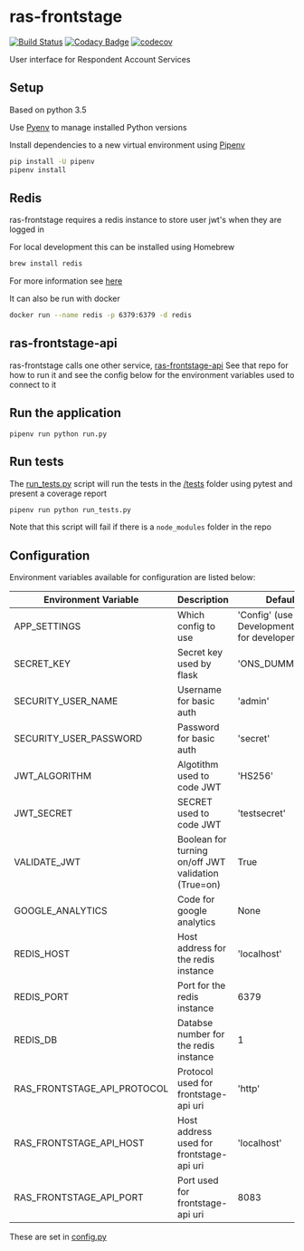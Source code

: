 # ras-frontstage
[![Build Status](https://travis-ci.org/ONSdigital/ras-frontstage.svg?branch=master)](https://travis-ci.org/ONSdigital/ras-frontstage) 
[![Codacy Badge](https://api.codacy.com/project/badge/Grade/2423b87056d448a1a534fc90d8130e80)](https://www.codacy.com/app/ONSDigital/ras-frontstage)
[![codecov](https://codecov.io/gh/ONSdigital/ras-frontstage/branch/master/graph/badge.svg)](https://codecov.io/gh/ONSdigital/ras-frontstage)

User interface for Respondent Account Services

## Setup
Based on python 3.5

Use [Pyenv](https://github.com/pyenv/pyenv) to manage installed Python versions

Install dependencies to a new virtual environment using [Pipenv](https://docs.pipenv.org/)

```bash
pip install -U pipenv
pipenv install
```

## Redis
ras-frontstage requires a redis instance to store user jwt's when they are logged in

For local development this can be installed using Homebrew
```bash
brew install redis
```
For more information see [here](https://medium.com/@petehouston/install-and-config-redis-on-mac-os-x-via-homebrew-eb8df9a4f298)

It can also be run with docker
```bash
docker run --name redis -p 6379:6379 -d redis
```

## ras-frontstage-api
ras-frontstage calls one other service, [ras-frontstage-api](https://github.com/ONSdigital/ras-frontstage-api)
See that repo for how to run it and see the config below for the environment variables used to connect to it

## Run the application
```
pipenv run python run.py
```

## Run tests
The [run_tests.py](run_tests.py) script will run the tests in the [/tests](tests) folder using pytest and present a coverage report
```bash
pipenv run python run_tests.py
```

Note that this script will fail if there is a `node_modules` folder in the repo

## Configuration
Environment variables available for configuration are listed below:

| Environment Variable            | Description                                        | Default
|---------------------------------|----------------------------------------------------|-------------------------------
| APP_SETTINGS                    | Which config to use                                | 'Config' (use DevelopmentConfig) for developers
| SECRET_KEY                      | Secret key used by flask                           | 'ONS_DUMMY_KEY'
| SECURITY_USER_NAME              | Username for basic auth                            | 'admin'
| SECURITY_USER_PASSWORD          | Password for basic auth                            | 'secret'
| JWT_ALGORITHM                   | Algotithm used to code JWT                         | 'HS256'
| JWT_SECRET                      | SECRET used to code JWT                            | 'testsecret'
| VALIDATE_JWT                    | Boolean for turning on/off JWT validation (True=on)| True 
| GOOGLE_ANALYTICS                | Code for google analytics                          | None
| REDIS_HOST                      | Host address for the redis instance                | 'localhost' 
| REDIS_PORT                      | Port for the redis instance                        | 6379
| REDIS_DB                        | Databse number for the redis instance              | 1
| RAS_FRONTSTAGE_API_PROTOCOL     | Protocol used for frontstage-api uri               | 'http' 
| RAS_FRONTSTAGE_API_HOST         | Host address used for frontstage-api uri           | 'localhost'
| RAS_FRONTSTAGE_API_PORT         | Port used for frontstage-api uri                   | 8083

These are set in [config.py](config.py)